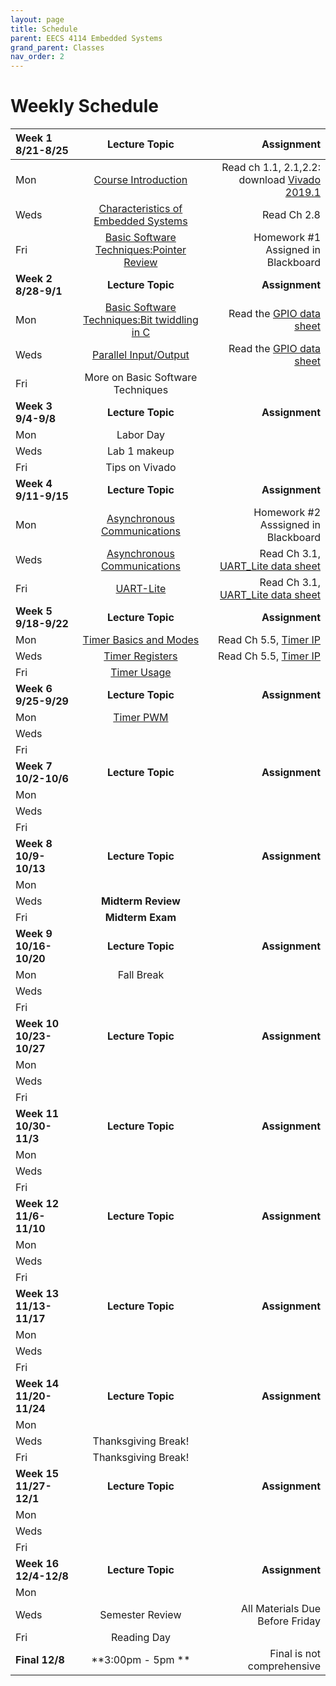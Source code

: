 ```yaml
---
layout: page
title: Schedule
parent: EECS 4114 Embedded Systems
grand_parent: Classes
nav_order: 2
---
```


# Weekly Schedule

| Week 1 8/21-8/25       | Lecture Topic                          | Assignment          |
| :----------- | :----------------------------------------------: | --------------------:|
| Mon   | [Course Introduction](../../_modules/eecs-4114/4114_intro_F23.pdf) |  Read ch 1.1, 2.1,2.2: download [Vivado 2019.1](https://www.xilinx.com/support/download/index.html/content/xilinx/en/downloadNav/vivado-design-tools/archive.html)     |
| Weds  | [Characteristics of Embedded Systems](../../_modules/eecs-4114/4114_emboverview2_F23.pdf) |  Read Ch 2.8 |
| Fri   | [Basic Software Techniques:Pointer Review](../../_modules/eecs-4114/Pointers.pdf) | Homework #1 Assigned in Blackboard   |
| **Week 2 8/28-9/1**       |  **Lecture Topic**                        | **Assignment**          |
| Mon   | [Basic Software Techniques:Bit twiddling in C](../../_modules/eecs-4114/4114_bit_twiddling.pdf) |  Read the [GPIO data sheet](../../_modules/eecs-4114/data-sheets/axi-gpio.pdf)    |
| Weds  | [Parallel Input/Output](../../_modules/eecs-4114/4114_gpio.pdf) |  Read the [GPIO data sheet](../../_modules/eecs-4114/data-sheets/axi-gpio.pdf) |
| Fri   | More on Basic Software Techniques |    |
| **Week 3 9/4-9/8**       |  **Lecture Topic**                    |     **Assignment**      |
| Mon   | Labor Day |      |
| Weds  | Lab 1 makeup |   |
| Fri   | Tips on Vivado |    |
| **Week 4 9/11-9/15**       |  **Lecture Topic**                        | **Assignment**          |
| Mon   | [Asynchronous Communications](../../_modules/eecs-4114/4114asynch.pdf) | Homework #2 Asssigned in Blackboard    |
| Weds  |  [Asynchronous Communications](../../_modules/eecs-4114/4114asynch.pdf)| Read Ch 3.1, [UART_Lite data sheet](../../_modules/eecs-4114/data-sheets/pg142-axi-uartlite.pdf) |
| Fri   | [UART-Lite](../../_modules/eecs-4114/4114uart-lite-1.pdf) |  Read Ch 3.1, [UART_Lite data sheet](../../_modules/eecs-4114/data-sheets/pg142-axi-uartlite.pdf) |
| **Week 5 9/18-9/22**       |  **Lecture Topic**                    |     **Assignment**      |
| Mon   |  [Timer Basics and Modes](../../_modules/eecs-4114/4114timers.pdf)|  Read Ch 5.5, [Timer IP](../../_modules/eecs-4114/data-sheets/pg079-axi-timer.pdf)    |
| Weds  | [Timer Registers](../../_modules/eecs-4114/4114timers.pdf) |   Read Ch 5.5, [Timer IP](../../_modules/eecs-4114/data-sheets/pg079-axi-timer.pdf)|
| Fri   | [Timer Usage](../../_modules/eecs-4114/4114timers.pdf) |    |
| **Week 6 9/25-9/29**       |  **Lecture Topic**                        | **Assignment**          |
| Mon   |  [Timer PWM](../../_modules/eecs-4114/4114timers.pdf)|      |
| Weds  |  |   |
| Fri   |  |    |
| **Week 7 10/2-10/6**       |  **Lecture Topic**                    |     **Assignment**      |
| Mon   |  |       |
| Weds  |  |   |
| Fri   |  |    |
| **Week 8 10/9-10/13**       |  **Lecture Topic**                        | **Assignment**          |
| Mon   |  |       |
| Weds  | **Midterm Review** |   |
| Fri   | **Midterm Exam** |    |
| **Week 9 10/16-10/20**       |  **Lecture Topic**                    |     **Assignment**      |
| Mon   | Fall Break |     |
| Weds  | |   |
| Fri   |  |    |
| **Week 10 10/23-10/27**       |  **Lecture Topic**                        | **Assignment**          |
| Mon   |  |       |
| Weds  |  |   |
| Fri   |  |    |
| **Week 11 10/30-11/3**       |  **Lecture Topic**                        | **Assignment**          |
| Mon   |  |       |
| Weds  |  |   |
| Fri   |  |    |
| **Week 12 11/6-11/10**       |  **Lecture Topic**                        | **Assignment**          |
| Mon   |  |       |
| Weds  |  |   |
| Fri   |  |    |
| **Week 13 11/13-11/17**       |  **Lecture Topic**                        | **Assignment**          |
| Mon   |  |       |
| Weds  |  |   |
| Fri   |  |    |
| **Week 14 11/20-11/24**       |  **Lecture Topic**                        | **Assignment**          |
| Mon   |  |       |
| Weds  |  Thanksgiving Break! |   |
| Fri   |  Thanksgiving Break!|    |
| **Week 15 11/27-12/1**       |  **Lecture Topic**                        | **Assignment**          |
| Mon   |  |       |
| Weds  |  |   |
| Fri   |  |    |
| **Week 16 12/4-12/8**       |  **Lecture Topic**                        | **Assignment**          |
| Mon   |  |       |
| Weds  |  Semester Review| All Materials Due Before Friday  |
| Fri   |  Reading Day|   |
| **Final 12/8**       |  **3:00pm - 5pm **                    | Final is not comprehensive         |





